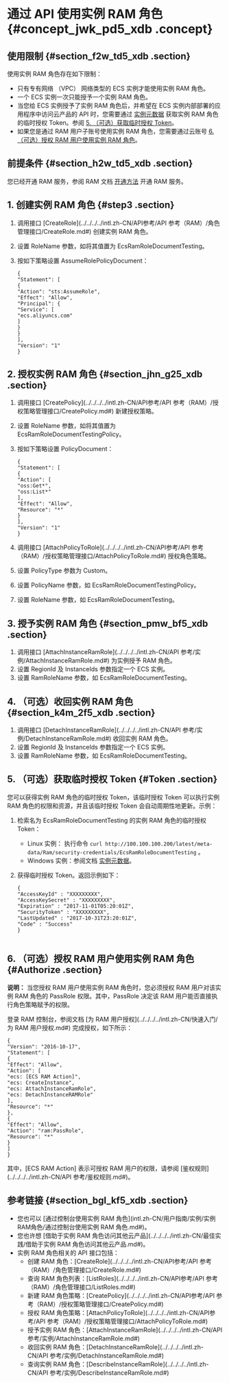 # 通过 API 使用实例 RAM 角色 {#concept_jwk_pd5_xdb .concept}

## 使用限制 {#section_f2w_td5_xdb .section}

使用实例 RAM 角色存在如下限制：

-   只有专有网络 （VPC） 网络类型的 ECS 实例才能使用实例 RAM 角色。
-   一个 ECS 实例一次只能授予一个实例 RAM 角色。
-   当您给 ECS 实例授予了实例 RAM 角色后，并希望在 ECS 实例内部部署的应用程序中访问云产品的 API 时，您需要通过 [实例元数据](intl.zh-CN/用户指南/实例/实例自定义数据和元数据/实例元数据.md#) 获取实例 RAM 角色的临时授权 Token。参阅 [5. （可选）获取临时授权 Token](#)。
-   如果您是通过 RAM 用户子账号使用实例 RAM 角色，您需要通过云账号 [6. （可选）授权 RAM 用户使用实例 RAM 角色](#)。

## 前提条件 {#section_h2w_td5_xdb .section}

您已经开通 RAM 服务，参阅 RAM 文档 [开通方法](../../../../intl.zh-CN/产品定价/开通方法.md#) 开通 RAM 服务。

## 1. 创建实例 RAM 角色 {#step3 .section}

1.  调用接口 [CreateRole](../../../../intl.zh-CN/API参考/API 参考（RAM）/角色管理接口/CreateRole.md#) 创建实例 RAM 角色。
2.  设置 RoleName 参数，如将其值置为 EcsRamRoleDocumentTesting。
3.  按如下策略设置 AssumeRolePolicyDocument：

    ```
    {
    "Statement": [
    {
    "Action": "sts:AssumeRole",
    "Effect": "Allow",
    "Principal": {
    "Service": [
    "ecs.aliyuncs.com"
    ]
    }
    }
    ],
    "Version": "1"
    }
    ```


## 2. 授权实例 RAM 角色 {#section_jhn_g25_xdb .section}

1.  调用接口 [CreatePolicy](../../../../intl.zh-CN/API参考/API 参考（RAM）/授权策略管理接口/CreatePolicy.md#) 新建授权策略。
2.  设置 RoleName 参数，如将其值置为 EcsRamRoleDocumentTestingPolicy。
3.  按如下策略设置 PolicyDocument：

    ```
    {
    "Statement": [
    {
    "Action": [
    "oss:Get*",
    "oss:List*"
    ],
    "Effect": "Allow",
    "Resource": "*"
    }
    ],
    "Version": "1"
    }
    ```

4.  调用接口 [AttachPolicyToRole](../../../../intl.zh-CN/API参考/API 参考（RAM）/授权策略管理接口/AttachPolicyToRole.md#) 授权角色策略。
5.  设置 PolicyType 参数为 Custom。
6.  设置 PolicyName 参数，如 EcsRamRoleDocumentTestingPolicy。
7.  设置 RoleName 参数，如 EcsRamRoleDocumentTesting。

## 3. 授予实例 RAM 角色 {#section_pmw_bf5_xdb .section}

1.  调用接口 [AttachInstanceRamRole](../../../../intl.zh-CN/API 参考/实例/AttachInstanceRamRole.md#) 为实例授予 RAM 角色。
2.  设置 RegionId 及 InstanceIds 参数指定一个 ECS 实例。
3.  设置 RamRoleName 参数，如 EcsRamRoleDocumentTesting。

## 4. （可选）收回实例 RAM 角色 {#section_k4m_2f5_xdb .section}

1.  调用接口 [DetachInstanceRamRole](../../../../intl.zh-CN/API 参考/实例/DetachInstanceRamRole.md#) 收回实例 RAM 角色。
2.  设置 RegionId 及 InstanceIds 参数指定一个 ECS 实例。
3.  设置 RamRoleName 参数，如 EcsRamRoleDocumentTesting。

## 5. （可选）获取临时授权 Token {#Token .section}

您可以获得实例 RAM 角色的临时授权 Token，该临时授权 Token 可以执行实例 RAM 角色的权限和资源，并且该临时授权 Token 会自动周期性地更新。示例：

1.  检索名为 EcsRamRoleDocumentTesting 的实例 RAM 角色的临时授权 Token：
    -   Linux 实例： 执行命令 `curl http://100.100.100.200/latest/meta-data/Ram/security-credentials/EcsRamRoleDocumentTesting` 。
    -   Windows 实例：参阅文档 [实例元数据](intl.zh-CN/用户指南/实例/实例自定义数据和元数据/实例元数据.md#)。
2.  获得临时授权 Token。返回示例如下：

    ```
    {
    "AccessKeyId" : "XXXXXXXXX",
    "AccessKeySecret" : "XXXXXXXXX",
    "Expiration" : "2017-11-01T05:20:01Z",
    "SecurityToken" : "XXXXXXXXX",
    "LastUpdated" : "2017-10-31T23:20:01Z",
    "Code" : "Success"
    }
    
    
    ```


## 6. （可选）授权 RAM 用户使用实例 RAM 角色 {#Authorize .section}

**说明：** 当您授权 RAM 用户使用实例 RAM 角色时，您必须授权 RAM 用户对该实例 RAM 角色的 PassRole 权限。其中，PassRole 决定该 RAM 用户能否直接执行角色策略赋予的权限。

登录 RAM 控制台，参阅文档 [为 RAM 用户授权](../../../../intl.zh-CN/快速入门/为 RAM 用户授权.md#) 完成授权，如下所示：

```
{
"Version": "2016-10-17",
"Statement": [
{
"Effect": "Allow",
"Action": [
"ecs: [ECS RAM Action]",
"ecs: CreateInstance",
"ecs: AttachInstanceRamRole",
"ecs: DetachInstanceRAMRole"
],
"Resource": "*"
},
{
"Effect": "Allow",
"Action": "ram:PassRole",
"Resource": "*"
}
]
}
```

其中，\[ECS RAM Action\] 表示可授权 RAM 用户的权限，请参阅 [鉴权规则](../../../../intl.zh-CN/API 参考/鉴权规则.md#)。

## 参考链接 {#section_bgl_kf5_xdb .section}

-   您也可以 [通过控制台使用实例 RAM 角色](intl.zh-CN/用户指南/实例/实例RAM角色/通过控制台使用实例 RAM 角色.md#)。
-   您也许想 [借助于实例 RAM 角色访问其他云产品](../../../../intl.zh-CN/最佳实践/借助于实例 RAM 角色访问其他云产品.md#)。
-   实例 RAM 角色相关的 API 接口包括：
    -   创建 RAM 角色：[CreateRole](../../../../intl.zh-CN/API参考/API 参考（RAM）/角色管理接口/CreateRole.md#)
    -   查询 RAM 角色列表：[ListRoles](../../../../intl.zh-CN/API参考/API 参考（RAM）/角色管理接口/ListRoles.md#)
    -   新建 RAM 角色策略：[CreatePolicy](../../../../intl.zh-CN/API参考/API 参考（RAM）/授权策略管理接口/CreatePolicy.md#)
    -   授权 RAM 角色策略：[AttachPolicyToRole](../../../../intl.zh-CN/API参考/API 参考（RAM）/授权策略管理接口/AttachPolicyToRole.md#)
    -   授予实例 RAM 角色：[AttachInstanceRamRole](../../../../intl.zh-CN/API 参考/实例/AttachInstanceRamRole.md#)
    -   收回实例 RAM 角色：[DetachInstanceRamRole](../../../../intl.zh-CN/API 参考/实例/DetachInstanceRamRole.md#)
    -   查询实例 RAM 角色：[DescribeInstanceRamRole](../../../../intl.zh-CN/API 参考/实例/DescribeInstanceRamRole.md#)

